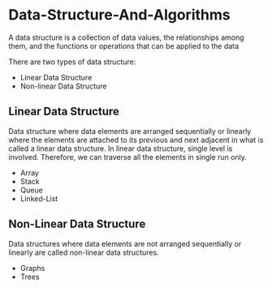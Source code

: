 # Data-Structure-And-Algorithms
A data structure is a collection of data values, the relationships among them, and the functions or operations that can 
be applied to the data

There are two types of data structure:
* Linear Data Structure
* Non-linear Data Structure

## Linear Data Structure
Data structure where data elements are arranged sequentially or linearly where the elements are attached to its previous
and next adjacent in what is called a linear data structure. In linear data structure, single level is involved. 
Therefore, we can traverse all the elements in single run only.

* Array
* Stack
* Queue
* Linked-List

## Non-Linear Data Structure
Data structures where data elements are not arranged sequentially or linearly are called non-linear data structures.

* Graphs
* Trees